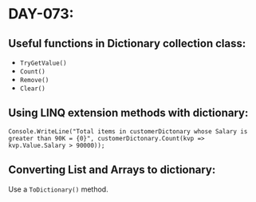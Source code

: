 # DAY-073:

## Useful functions in Dictionary collection class:

- `TryGetValue()`
- `Count()`
- `Remove()`
- `Clear()`
  
## Using LINQ extension methods with dictionary:

```
Console.WriteLine("Total items in customerDictonary whose Salary is greater than 90K = {0}", customerDictonary.Count(kvp => kvp.Value.Salary > 90000));
```

## Converting List and Arrays to dictionary:

Use a `ToDictionary()` method.